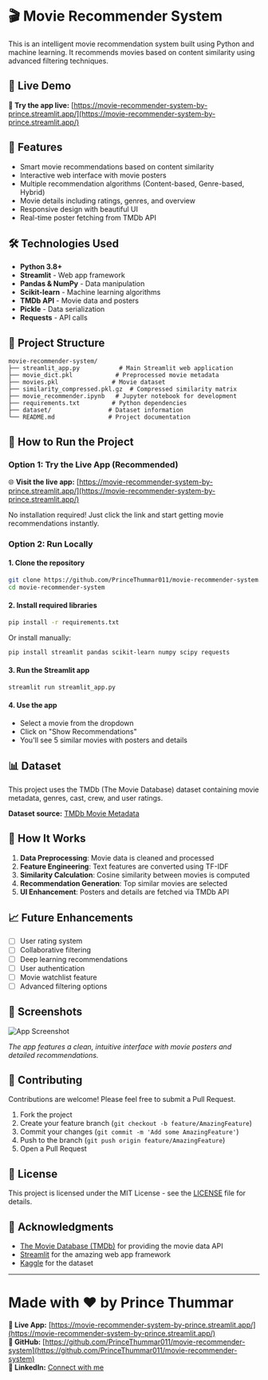 # 🎬 Movie Recommender System

This is an intelligent movie recommendation system built using Python and machine learning. It recommends movies based on content similarity using advanced filtering techniques.

## 🌟 Live Demo
**🚀 Try the app live:** [https://movie-recommender-system-by-prince.streamlit.app/](https://movie-recommender-system-by-prince.streamlit.app/)

## 📌 Features

- Smart movie recommendations based on content similarity
- Interactive web interface with movie posters
- Multiple recommendation algorithms (Content-based, Genre-based, Hybrid)
- Movie details including ratings, genres, and overview
- Responsive design with beautiful UI
- Real-time poster fetching from TMDb API

## 🛠️ Technologies Used

- **Python 3.8+**
- **Streamlit** - Web app framework
- **Pandas & NumPy** - Data manipulation
- **Scikit-learn** - Machine learning algorithms
- **TMDb API** - Movie data and posters
- **Pickle** - Data serialization
- **Requests** - API calls

## 📁 Project Structure

```
movie-recommender-system/
├── streamlit_app.py           # Main Streamlit web application
├── movie_dict.pkl            # Preprocessed movie metadata
├── movies.pkl               # Movie dataset
├── similarity_compressed.pkl.gz  # Compressed similarity matrix
├── movie_recommender.ipynb   # Jupyter notebook for development
├── requirements.txt         # Python dependencies
├── dataset/                # Dataset information
└── README.md               # Project documentation
```

## 🚀 How to Run the Project

### Option 1: Try the Live App (Recommended)
🌐 **Visit the live app:** [https://movie-recommender-system-by-prince.streamlit.app/](https://movie-recommender-system-by-prince.streamlit.app/)

No installation required! Just click the link and start getting movie recommendations instantly.

### Option 2: Run Locally

#### 1. Clone the repository
```bash
git clone https://github.com/PrinceThummar011/movie-recommender-system.git
cd movie-recommender-system
```

#### 2. Install required libraries
```bash
pip install -r requirements.txt
```

Or install manually:
```bash
pip install streamlit pandas scikit-learn numpy scipy requests
```

#### 3. Run the Streamlit app
```bash
streamlit run streamlit_app.py
```

#### 4. Use the app
- Select a movie from the dropdown
- Click on "Show Recommendations"  
- You'll see 5 similar movies with posters and details

## 📊 Dataset
This project uses the TMDb (The Movie Database) dataset containing movie metadata, genres, cast, crew, and user ratings.

**Dataset source:** [TMDb Movie Metadata](https://www.kaggle.com/datasets/tmdb/tmdb-movie-metadata)

## 🤖 How It Works

1. **Data Preprocessing**: Movie data is cleaned and processed
2. **Feature Engineering**: Text features are converted using TF-IDF
3. **Similarity Calculation**: Cosine similarity between movies is computed
4. **Recommendation Generation**: Top similar movies are selected
5. **UI Enhancement**: Posters and details are fetched via TMDb API

## 📈 Future Enhancements

- [ ] User rating system
- [ ] Collaborative filtering
- [ ] Deep learning recommendations
- [ ] User authentication
- [ ] Movie watchlist feature
- [ ] Advanced filtering options

## 📸 Screenshots

![App Screenshot](https://via.placeholder.com/800x400/4CAF50/white?text=Movie+Recommender+App)

*The app features a clean, intuitive interface with movie posters and detailed recommendations.*

## 🤝 Contributing

Contributions are welcome! Please feel free to submit a Pull Request.

1. Fork the project
2. Create your feature branch (`git checkout -b feature/AmazingFeature`)
3. Commit your changes (`git commit -m 'Add some AmazingFeature'`)
4. Push to the branch (`git push origin feature/AmazingFeature`)
5. Open a Pull Request

## 📝 License

This project is licensed under the MIT License - see the [LICENSE](LICENSE) file for details.

## 🙏 Acknowledgments

- [The Movie Database (TMDb)](https://www.themoviedb.org/) for providing the movie data API
- [Streamlit](https://streamlit.io/) for the amazing web app framework
- [Kaggle](https://www.kaggle.com/) for the dataset

---

# Made with ❤️ by Prince Thummar
**🔗 Live App:** [https://movie-recommender-system-by-prince.streamlit.app/](https://movie-recommender-system-by-prince.streamlit.app/)  
**📱 GitHub:** [https://github.com/PrinceThummar011/movie-recommender-system](https://github.com/PrinceThummar011/movie-recommender-system)  
**💼 LinkedIn:** [Connect with me](https://linkedin.com/in/prince-thummar)
